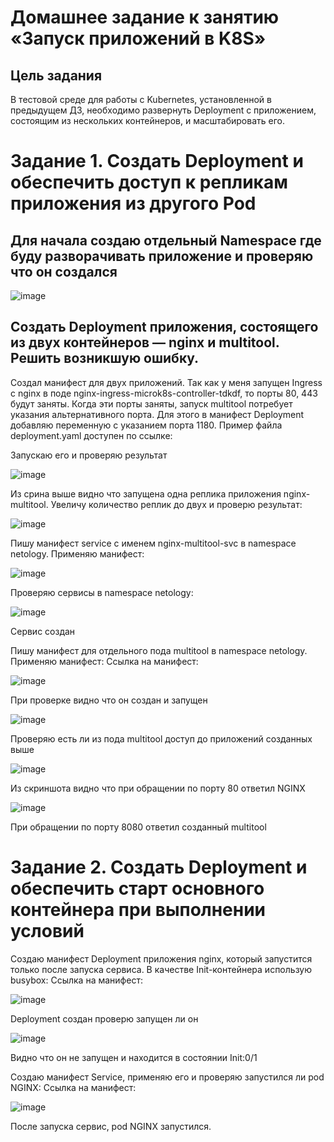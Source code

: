 # Домашнее задание к занятию «Запуск приложений в K8S»

## Цель задания

В тестовой среде для работы с Kubernetes, установленной в предыдущем ДЗ, необходимо развернуть Deployment с приложением, состоящим из нескольких контейнеров, и масштабировать его.

# Задание 1. Создать Deployment и обеспечить доступ к репликам приложения из другого Pod

## Для начала создаю отдельный Namespace где буду разворачивать приложение и проверяю что он создался
![image](https://github.com/IOSorokin/Kubernetes/assets/148979909/7f465029-1827-4a3b-a45e-57b726ec446c)

##    Создать Deployment приложения, состоящего из двух контейнеров — nginx и multitool. Решить возникшую ошибку.
  Создал манифест для двух приложений. Так как у меня запущен Ingress с nginx в поде nginx-ingress-microk8s-controller-tdkdf, то порты 80, 443 будут заняты. Когда эти порты заняты, запуск multitool потребует указания альтернативного порта. Для этого в манифест Deployment добавляю переменную с указанием порта 1180.
Пример файла deployment.yaml доступен по ссылке:

Запускаю его и проверяю результат

![image](https://github.com/IOSorokin/Kubernetes/assets/148979909/4c42b8a1-39d6-43f6-93dc-154aac26b421)

Из срина выше видно что запущена одна реплика приложения nginx-multitool. Увеличу количество реплик до двух и проверю результат:

![image](https://github.com/IOSorokin/Kubernetes/assets/148979909/65c67359-d6c8-485a-aad3-9f6b92a2bcca)

Пишу манифест service с именем nginx-multitool-svc в namespace netology. Применяю манифест:

![image](https://github.com/IOSorokin/Kubernetes/assets/148979909/8dc3cfac-b7a7-4aae-a047-a2e936398c5a)

Проверяю сервисы в namespace netology:

![image](https://github.com/IOSorokin/Kubernetes/assets/148979909/7aa93874-80da-46b8-bcd8-8b55cfd983f8)

Сервис создан

Пишу манифест для отдельного пода multitool в namespace netology. Применяю манифест:
Ссылка на манифест:

![image](https://github.com/IOSorokin/Kubernetes/assets/148979909/614f6c15-587e-4642-9312-b6f27d557876)

При проверке видно что он создан и запущен

![image](https://github.com/IOSorokin/Kubernetes/assets/148979909/e6ad6386-3bcc-41dd-8ad5-3c590a51f968)

Проверяю есть ли из пода multitool доступ до приложений созданных выше

![image](https://github.com/IOSorokin/Kubernetes/assets/148979909/e89cfde3-b518-495e-98c5-befc5897b002)

Из скриншота видно что при обращении по порту 80 ответил NGINX

![image](https://github.com/IOSorokin/Kubernetes/assets/148979909/070d66eb-a46d-4790-a451-150d8028eb1d)

При обращении по порту 8080 ответил созданный multitool


# Задание 2. Создать Deployment и обеспечить старт основного контейнера при выполнении условий


Создаю манифест Deployment приложения nginx, который запустится только после запуска сервиса. В качестве Init-контейнера использую busybox:
Ссылка на манифест: 

![image](https://github.com/IOSorokin/Kubernetes/assets/148979909/5c968c79-8786-45e5-8536-646a454c2b94)


Deployment создан проверю запущен ли он

![image](https://github.com/IOSorokin/Kubernetes/assets/148979909/c0ee1523-19a4-49c5-b3e4-db6847c8c8e8)

Видно что он не запущен и находится в состоянии Init:0/1

Создаю манифест Service, применяю его и проверяю запустился ли pod NGINX:
Ссылка на манифест:

![image](https://github.com/IOSorokin/Kubernetes/assets/148979909/a56f4792-c46a-4868-8dc5-a146960aa949)

После запуска сервис, pod NGINX запустился. 
